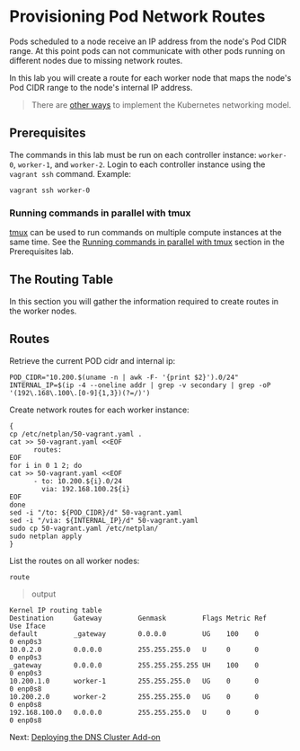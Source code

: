 # Provisioning Pod Network Routes

Pods scheduled to a node receive an IP address from the node's Pod CIDR range. At this point pods can not communicate with other pods running on different nodes due to missing network routes.

In this lab you will create a route for each worker node that maps the node's Pod CIDR range to the node's internal IP address.

> There are [other ways](https://kubernetes.io/docs/concepts/cluster-administration/networking/#how-to-achieve-this) to implement the Kubernetes networking model.

## Prerequisites

The commands in this lab must be run on each controller instance: `worker-0`, `worker-1`, and `worker-2`. Login to each controller instance using the `vagrant ssh` command. Example:

```
vagrant ssh worker-0
```

### Running commands in parallel with tmux

[tmux](https://github.com/tmux/tmux/wiki) can be used to run commands on multiple compute instances at the same time. See the [Running commands in parallel with tmux](01-prerequisites.md#running-commands-in-parallel-with-tmux) section in the Prerequisites lab.

## The Routing Table

In this section you will gather the information required to create routes in the worker nodes.


## Routes
Retrieve the current POD cidr and internal ip:
```
POD_CIDR="10.200.$(uname -n | awk -F- '{print $2}').0/24"
INTERNAL_IP=$(ip -4 --oneline addr | grep -v secondary | grep -oP '(192\.168\.100\.[0-9]{1,3})(?=/)')
```
Create network routes for each worker instance:

```
{
cp /etc/netplan/50-vagrant.yaml .
cat >> 50-vagrant.yaml <<EOF
      routes:
EOF
for i in 0 1 2; do
cat >> 50-vagrant.yaml <<EOF
      - to: 10.200.${i}.0/24
        via: 192.168.100.2${i}
EOF
done
sed -i "/to: ${POD_CIDR}/d" 50-vagrant.yaml
sed -i "/via: ${INTERNAL_IP}/d" 50-vagrant.yaml
sudo cp 50-vagrant.yaml /etc/netplan/
sudo netplan apply
}
```

List the routes on all worker nodes:

```
route
```

> output

```
Kernel IP routing table
Destination     Gateway         Genmask         Flags Metric Ref    Use Iface
default         _gateway        0.0.0.0         UG    100    0        0 enp0s3
10.0.2.0        0.0.0.0         255.255.255.0   U     0      0        0 enp0s3
_gateway        0.0.0.0         255.255.255.255 UH    100    0        0 enp0s3
10.200.1.0      worker-1        255.255.255.0   UG    0      0        0 enp0s8
10.200.2.0      worker-2        255.255.255.0   UG    0      0        0 enp0s8
192.168.100.0   0.0.0.0         255.255.255.0   U     0      0        0 enp0s8
```

Next: [Deploying the DNS Cluster Add-on](12-dns-addon.md)
